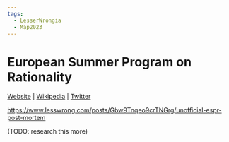 ```yaml
---
tags:
  - LesserWrongia
  - Map2023
---
```

# European Summer Program on Rationality

[Website]() | [Wikipedia]() |  [Twitter]()

https://www.lesswrong.com/posts/Gbw9Tnqeo9crTNGrg/unofficial-espr-post-mortem

(TODO: research this more)

